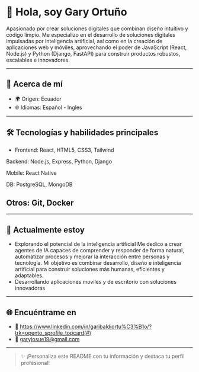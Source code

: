 # 👋 Hola, soy Gary Ortuño

Apasionado por crear soluciones digitales que combinan diseño intuitivo y código limpio. Me especializo en el desarrollo de soluciones digitales impulsadas por inteligencia artificial, así como en la creación de aplicaciones web y móviles, aprovechando el poder de JavaScript (React, Node.js) y Python (Django, FastAPI) para construir productos robustos, escalables e innovadores.

---

## 🌟 Acerca de mí

- 🌍 Origen: Ecuador 
- 🌐 Idiomas: Español - Ingles 


---

## 🛠️ Tecnologías y habilidades principales

- Frontend: React, HTML5, CSS3, Tailwind

Backend: Node.js, Express, Python, Django

Mobile: React Native

DB: PostgreSQL, MongoDB

Otros: Git, Docker
---
---

## 🌱 Actualmente estoy

- Explorando el potencial de la inteligencia artificial
Me dedico a crear agentes de IA capaces de comprender y responder de forma natural, automatizar procesos y mejorar la interacción entre personas y tecnología. Mi objetivo es combinar desarrollo, diseño e inteligencia artificial para construir soluciones más humanas, eficientes y adaptables.
- Desarrollando aplicaciones moviles y de escritorio con soluciones innovadoras 

---

## 🌐 Encuéntrame en

- 💼 https://www.linkedin.com/in/garibaldiortu%C3%B1o/?trk=opento_sprofile_topcard(#)
- 📧 garyjosue19@gmail.com

---

> ✨ ¡Personaliza este README con tu información y destaca tu perfil profesional!
